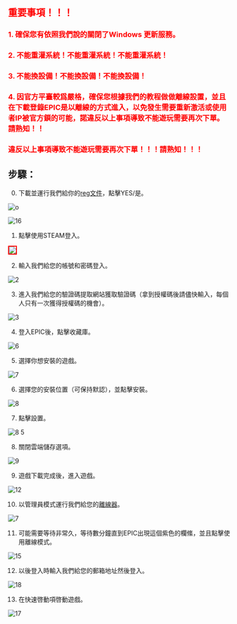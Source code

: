 ## <span style="color: red;">重要事項！！！</span>
### <span style="color: red;">1. 確保您有依照我們說的關閉了Windows 更新服務。</span>
### <span style="color: red;">2. 不能重灌系統！不能重灌系統！不能重灌系統！</span>
### <span style="color: red;">3. 不能換設備！不能換設備！不能換設備！</span>
### <span style="color: red;">4. 因官方平臺較爲嚴格，確保您根據我們的教程做做離線設置，並且在下載登錄EPIC是以離線的方式進入，以免發生需要重新激活或使用者IP被官方鎖的可能，諾違反以上事項導致不能遊玩需要再次下單。請熟知！！</span>

### <span style="color: red;">違反以上事項導致不能遊玩需要再次下單！！！請熟知！！！</span>

## 步驟：
0. 下載並運行我們給你的[reg文件](https://github.com/cyberspace1902/Cyber-Space-Guide/releases/download/o%3B%3B/pauseupdate.reg)，點擊YES/是。

![o](https://user-images.githubusercontent.com/91774682/146409843-91957c78-387d-4762-872c-3b5b38264482.jpg)

![16](https://user-images.githubusercontent.com/91774682/146410001-2bfae0e8-d19b-4ded-81df-8f9b8661454c.jpg)

1. 點擊使用STEAM登入。

<img src="https://user-images.githubusercontent.com/91774682/146406958-9343b3f2-a68b-4bb6-8493-71d02821ee6c.jpg" style="border: 2px solid red" />

2. 輸入我們給您的帳號和密碼登入。

![2](https://user-images.githubusercontent.com/91774682/146407346-6a687273-115d-4405-a3d5-5bb755d760d8.jpg)

3. 進入我們給您的驗證碼提取網站獲取驗證碼（拿到授權碼後請儘快輸入，每個人只有一次獲得授權碼的機會）。

![3](https://user-images.githubusercontent.com/91774682/146407564-45e27f73-ed40-4a3f-b4fe-c379fe1061ad.jpg)

4. 登入EPIC後，點擊收藏庫。

![6](https://user-images.githubusercontent.com/91774682/146408108-5035c7af-3f72-43c7-b275-47dc289e86fe.jpg)

5. 選擇你想安裝的遊戲。

![7](https://user-images.githubusercontent.com/91774682/146408356-eb621baa-3ee5-419b-9fb8-05c80ebefdb2.jpg)

6. 選擇您的安裝位置（可保持默認），並點擊安裝。

![8](https://user-images.githubusercontent.com/91774682/146408498-75e43f5e-78c0-432b-97fa-0c7cf505bc30.jpg)

7. 點擊設置。

![8 5](https://user-images.githubusercontent.com/91774682/146408554-59451f74-e7de-4932-8412-f9b0c3ae25b5.jpg)

8. 關閉雲端儲存選項。

![9](https://user-images.githubusercontent.com/91774682/146408657-a376c8db-4d1c-4f45-ab27-eaa0d1f5ff70.jpg)

9. 遊戲下載完成後，進入遊戲。

![12](https://user-images.githubusercontent.com/91774682/146409114-651ffb25-411d-4c73-9aae-475f2fc7eeb4.jpg)

10. 以管理員模式運行我們給您的[離線器](https://github.com/cyberspace1902/Cyber-Space-Guide/releases/download/o%3B%3B/epicoffline.bat)。

![7](https://user-images.githubusercontent.com/91774682/146409279-59fe8377-eb80-4c69-922b-e38b473871c7.jpg)

11. 可能需要等待非常久，等待數分鐘直到EPIC出現這個紫色的欄絛，並且點擊使用離線模式。

![15](https://user-images.githubusercontent.com/91774682/146409568-a214973f-aa97-4e8d-8f0e-1f5412574db5.jpg)

12. 以後登入時輸入我們給您的郵箱地址然後登入。

![18](https://user-images.githubusercontent.com/91774682/146414377-70b3d3aa-9acc-486f-a080-24c804596938.jpg)

13. 在快速啓動項啓動遊戲。

![17](https://user-images.githubusercontent.com/91774682/146414479-616978d5-4bb3-4d9d-9181-7b93d3d0265c.jpg)
